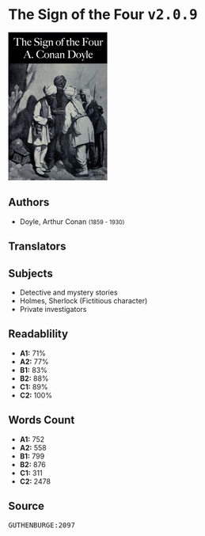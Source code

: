 # The Sign of the Four <kbd>v2.0.9</kbd>

![](./cover.medium.jpg "")

## Authors


 - Doyle, Arthur Conan <small>(1859 - 1930)</small>

## Translators



## Subjects


 - Detective and mystery stories
 - Holmes, Sherlock (Fictitious character)
 - Private investigators

## Readablility


 - **A1:** 71%
 - **A2:** 77%
 - **B1:** 83%
 - **B2:** 88%
 - **C1:** 89%
 - **C2:** 100%

## Words Count


 - **A1:** 752
 - **A2:** 558
 - **B1:** 799
 - **B2:** 876
 - **C1:** 311
 - **C2:** 2478

## Source


<kbd>GUTHENBURGE:2097</kbd>

